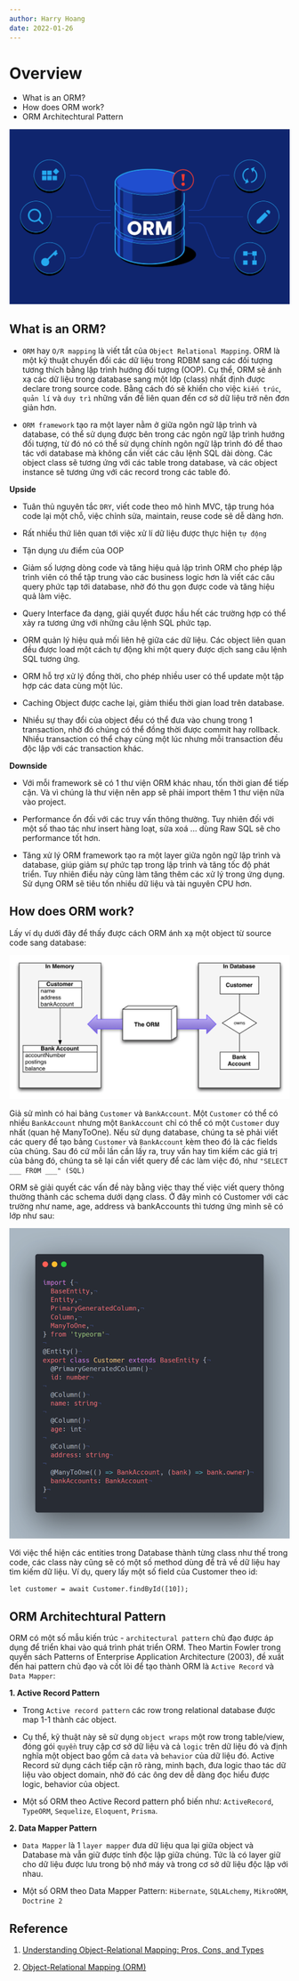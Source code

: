 ```yaml
---
author: Harry Hoang
date: 2022-01-26
---
```


# Overview

- What is an ORM?
- How does ORM work?
- ORM Architechtural Pattern


![](./images/orm-banner.png)

## What is an ORM?
- `ORM` hay `O/R mapping` là viết tắt của `Object Relational Mapping`. ORM là một kỹ thuật chuyển đổi các dữ liệu trong RDBM sang các đối tượng tương thích bằng lập trình hướng đối tượng (OOP). Cụ thể, ORM sẽ ánh xạ các dữ liệu trong database sang một lớp (class) nhất định được declare trong source code. Bằng cách đó sẽ khiến cho việc `kiến trúc`, `quản lí` và `duy trì` những vấn đề liên quan đến cơ sở dữ liệu trở nên đơn giản hơn.

- `ORM framework` tạo ra một layer nằm ở giữa ngôn ngữ lập trình và database, có thể sử dụng được bên trong các ngôn ngữ lập trình hướng đối tượng, từ đó nó có thể sử dụng chính ngôn ngữ lập trình đó để thao tác với database mà không cần viết các câu lệnh SQL dài dòng. Các object class sẽ tương ứng với các table trong database, và các object instance sẽ tương ứng với các record trong các table đó.

**Upside**

- Tuân thủ nguyên tắc `DRY`, viết code theo mô hình MVC, tập trung hóa code lại một chỗ, việc chỉnh sửa, maintain, reuse code sẽ dễ dàng hơn.

- Rất nhiều thứ liên quan tới việc xử lí dữ liệu được thực hiện `tự động`

- Tận dụng ưu điểm của OOP

- Giảm số lượng dòng code và tăng hiệu quả lập trình ORM cho phép lập trình viên có thể tập trung vào các business logic hơn là viết các câu query phức tạp tới database, nhờ đó thu gọn được code và tăng hiệu quả làm việc.

- Query Interface đa dạng, giải quyết được hầu hết các trường hợp có thể xảy ra tương ứng với những câu lệnh SQL phức tạp.

- ORM quản lý hiệu quả mối liên hệ giữa các dữ liệu. Các object liên quan đều được load một cách tự động khi một query được dịch sang câu lệnh SQL tương ứng.

- ORM hỗ trợ xử lý đồng thời, cho phép nhiều user có thể update một tập hợp các data cùng một lúc.

- Caching Object được cache lại, giảm thiểu thời gian load trên database.

- Nhiều sự thay đổi của object đều có thể đưa vào chung trong 1 transaction, nhờ đó chúng có thể đồng thời được commit hay rollback. Nhiều transaction có thể chạy cùng một lúc nhưng mỗi transaction đều độc lập với các transaction khác.

**Downside**

- Với mỗi framework sẽ có 1 thư viện ORM khác nhau, tốn thời gian để tiếp cận. Và vì chúng là thư viện nên app sẽ phải import thêm 1 thư viện nữa vào project.

- Performance ổn đối với các truy vấn thông thường. Tuy nhiên đối với một số thao tác như insert hàng loạt, sửa xoá ... dùng Raw SQL sẽ cho performance tốt hơn.

- Tăng xử lý ORM framework tạo ra một layer giữa ngôn ngữ lập trình và database, giúp giảm sự phức tạp trong lập trình và tăng tốc độ phát triển. Tuy nhiên điều này cũng làm tăng thêm các xử lý trong ứng dụng. Sử dụng ORM sẽ tiêu tốn nhiều dữ liệu và tài nguyên CPU hơn.


## How does ORM work?

Lấy ví dụ dưới đây để thấy được cách ORM ánh xạ một object từ source code sang database:

![](./images/the-orm.png)

Giả sử mình có hai bảng `Customer` và `BankAccount`. Một `Customer` có thể có nhiều `BankAccount` nhưng một `BankAccount` chỉ có thể có một `Customer` duy nhất (quan hệ ManyToOne). Nếu sử dụng database, chúng ta sẻ phải viết các query để tạo bảng `Customer` và `BankAccount` kèm theo đó là các fields của chúng. Sau đó cứ mỗi lần cần lấy ra, truy vấn hay tìm kiếm các giá trị của bảng đó, chúng ta sẽ lại cần viết query để các làm việc đó, như `"SELECT ___ FROM ___" (SQL)`

ORM sẽ giải quyết các vấn đề này bằng việc thay thế việc viết query thông thường thành các schema dưới dạng class. Ở đây mình có Customer với các trường như name, age, address và bankAccounts thì tương ứng mình sẽ có lớp như sau:

![](./images/orm-inCode.png)

Với việc thể hiện các entities trong Database thành từng class như thế trong code, các class này cũng sẽ có một số method dùng để trả về dữ liệu hay tìm kiếm dữ liệu. Ví dụ, query lấy một số field của Customer theo id:

```
let customer = await Customer.findById([10]);
```

## ORM Architechtural Pattern

ORM có một số mẫu kiến trúc - `architectural pattern` chủ đạo được áp dụng để triển khai vào quá trình phát triển ORM. Theo Martin Fowler trong quyển sách Patterns of Enterprise Application Architecture (2003), đề xuất đến hai pattern chủ đạo và cốt lõi để tạo thành ORM là `Active Record` và `Data Mapper`:

**1. Active Record Pattern**
- Trong `Active record pattern` các row trong relational database được map 1-1 thành các object.

- Cụ thể, kỹ thuật này sẽ sử dụng `object wraps` một row trong table/view, đóng gói `quyền` truy cập cơ sở dữ liệu và cả `logic` trên dữ liệu đó và định nghĩa một object bao gồm cả `data` và `behavior` của dữ liệu đó. Active Record sử dụng cách tiếp cận rõ ràng, minh bạch, đưa logic thao tác dữ liệu vào object domain, nhờ đó các ông dev dễ dàng đọc hiểu được logic, behavior của object.

- Một số ORM theo Active Record pattern phổ biến như: `ActiveRecord`, `TypeORM`, `Sequelize`, `Eloquent`, `Prisma`.

**2. Data Mapper Pattern**

- `Data Mapper` là 1 `layer mapper` đưa dữ liệu qua lại giữa object và Database mà vẫn giữ được tính độc lập giữa chúng. Tức là có layer giữ cho dữ liệu được lưu trong bộ nhớ máy và trong cơ sở dữ liệu độc lập với nhau.

- Một số ORM theo Data Mapper Pattern: `Hibernate`, `SQLALchemy`, `MikroORM`, `Doctrine 2`

## Reference

1. [Understanding Object-Relational Mapping: Pros, Cons, and Types](https://www.altexsoft.com/blog/object-relational-mapping/)

2. [Object-Relational Mapping (ORM)](https://softuni.org/dev-concepts/object-relational-mapping-orm/)